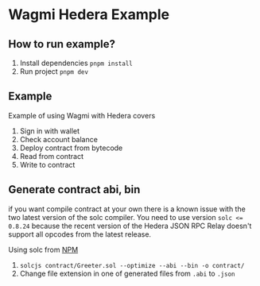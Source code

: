 # Wagmi Hedera Example

## How to run example?
1. Install dependencies `pnpm install`
2. Run project `pnpm dev`

## Example
Example of using Wagmi with Hedera covers
1. Sign in with wallet
2. Check account balance
3. Deploy contract from bytecode
4. Read from contract
5. Write to contract

## Generate contract abi, bin
if you want compile contract at your own there is a known issue with the two latest version of the solc compiler. You need to use version `solc <= 0.8.24` because the recent version of the Hedera JSON RPC Relay doesn't support all opcodes from the latest release.

Using solc from [NPM](https://www.npmjs.com/package/solc)

1. `solcjs contract/Greeter.sol --optimize --abi --bin -o contract/`
2. Change file extension in one of generated files from `.abi` to `.json`